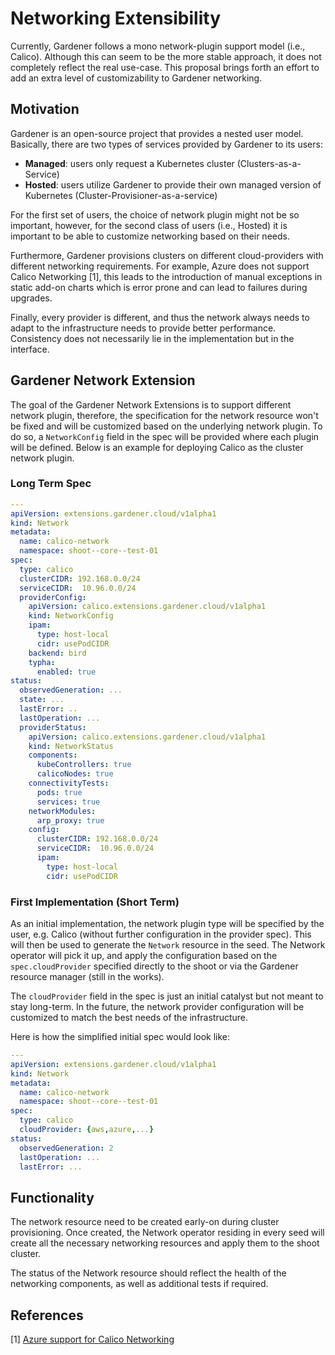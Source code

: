 # Networking Extensibility

Currently, Gardener follows a mono network-plugin support model (i.e., Calico). Although this can seem to be the more stable approach, it does not completely reflect the real use-case. This proposal brings forth an effort to add an extra level of customizability to Gardener networking.

## Motivation

Gardener is an open-source project that provides a nested user model. Basically, there are two types of services provided by Gardener to its users:

- **Managed**: users only request a Kubernetes cluster (Clusters-as-a-Service)
- **Hosted**: users utilize Gardener to provide their own managed version of Kubernetes (Cluster-Provisioner-as-a-service)

For the first set of users, the choice of network plugin might not be so important, however, for the second class of users (i.e., Hosted) it is important to be able to customize networking based on their needs.

Furthermore, Gardener provisions clusters on different cloud-providers with different networking requirements. For example, Azure does not support Calico Networking [1], this leads to the introduction of manual exceptions in static add-on charts which is error prone and can lead to failures during upgrades.

Finally, every provider is different, and thus the network always needs to adapt to the infrastructure needs to provide better performance. Consistency does not necessarily lie in the implementation but in the interface.

## Gardener Network Extension

The goal of the Gardener Network Extensions is to support different network plugin, therefore, the specification for the network resource won't be fixed and will be customized based on the underlying network plugin. To do so, a `NetworkConfig` field in the spec will be provided where each plugin will be defined. Below is an example for deploying Calico as the cluster network plugin.


### Long Term Spec
```yaml
---
apiVersion: extensions.gardener.cloud/v1alpha1
kind: Network
metadata:
  name: calico-network
  namespace: shoot--core--test-01
spec:
  type: calico
  clusterCIDR: 192.168.0.0/24
  serviceCIDR:  10.96.0.0/24
  providerConfig:
    apiVersion: calico.extensions.gardener.cloud/v1alpha1
    kind: NetworkConfig
    ipam:
      type: host-local
      cidr: usePodCIDR
    backend: bird
    typha:
      enabled: true
status:
  observedGeneration: ...
  state: ...
  lastError: ..
  lastOperation: ...
  providerStatus:
    apiVersion: calico.extensions.gardener.cloud/v1alpha1
    kind: NetworkStatus
    components:
      kubeControllers: true
      calicoNodes: true
    connectivityTests:
      pods: true
      services: true
    networkModules:
      arp_proxy: true
    config:
      clusterCIDR: 192.168.0.0/24
      serviceCIDR:  10.96.0.0/24
      ipam:
        type: host-local
        cidr: usePodCIDR
```


### First Implementation (Short Term)

As an initial implementation, the network plugin type will be specified by the user, e.g. Calico (without further configuration in the 
provider spec). This will then be used to generate the `Network` resource in the seed. The Network operator will pick it up, and apply the 
configuration based on the `spec.cloudProvider` specified directly to the shoot or via the Gardener resource manager (still in the works). 

The `cloudProvider` field in the spec is just an initial catalyst but not meant to stay long-term. In the future, 
the network provider configuration will be customized to match the best needs of the infrastructure.
 
Here is how the simplified initial spec would look like: 

```yaml
---
apiVersion: extensions.gardener.cloud/v1alpha1
kind: Network
metadata:
  name: calico-network
  namespace: shoot--core--test-01
spec:
  type: calico
  cloudProvider: {aws,azure,...}
status:
  observedGeneration: 2
  lastOperation: ...
  lastError: ...
 ``` 
 
 
## Functionality

The network resource need to be created early-on during cluster provisioning. Once created, the Network operator residing in every seed will create all the necessary networking resources and apply them to the shoot cluster.

The status of the Network resource should reflect the health of the networking components, as well as additional tests if required.

## References

[1] [Azure support for Calico Networking](https://docs.projectcalico.org/v3.0/reference/public-cloud/azure)
